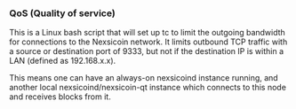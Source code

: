 ### QoS (Quality of service) ###

This is a Linux bash script that will set up tc to limit the outgoing bandwidth for connections to the Nexsicoin network. It limits outbound TCP traffic with a source or destination port of 9333, but not if the destination IP is within a LAN (defined as 192.168.x.x).

This means one can have an always-on nexsicoind instance running, and another local nexsicoind/nexsicoin-qt instance which connects to this node and receives blocks from it.
